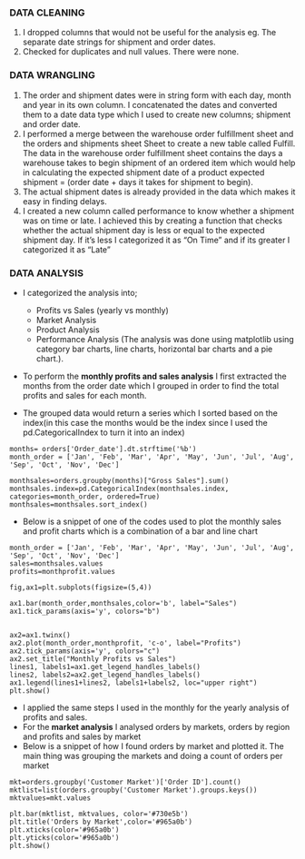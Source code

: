 ### DATA CLEANING
1.	I dropped columns that would not be useful for the analysis eg. The separate date strings for shipment and order dates.
2.	Checked for duplicates and null values. There were none.

### DATA WRANGLING
1.	The order and shipment dates were in string form with each day, month and year in its own column. I concatenated the dates and converted them to a date data type which I used to create new columns; shipment and order date.
2.	I performed a merge between the warehouse order fulfillment sheet and the orders and shipments sheet
Sheet to create a new table called Fulfill. The data in the warehouse order fulfillment sheet contains the days a warehouse takes to begin shipment of an ordered item which would help in calculating the expected shipment date of a product
                      expected shipment = (order date + days it takes for shipment to begin).
3.	The actual shipment dates is already provided in the data which makes it easy in finding delays. 
4.	I created a new column called performance to know whether a shipment was on time or late. I achieved this by creating a function that checks whether the actual shipment day is less or equal to the expected shipment day. If it’s less I categorized it as “On Time” and if its greater I categorized it as “Late”

### DATA ANALYSIS
- I categorized the analysis into;
   - Profits vs Sales (yearly vs monthly)
   - Market Analysis
   -	Product Analysis
   -	Performance Analysis
(The analysis was done using matplotlib using category bar charts, line charts, horizontal bar charts and a pie chart.).

- To perform the **monthly profits and sales analysis** I first extracted the months from the order date which I grouped in order to find the total profits and sales for each month.
- The grouped data would return a series which I sorted based on the index(in this case the months would be the index since I used the pd.CategoricalIndex to turn it into an index)
```
months= orders['Order_date'].dt.strftime('%b')
month_order = ['Jan', 'Feb', 'Mar', 'Apr', 'May', 'Jun', 'Jul', 'Aug', 'Sep', 'Oct', 'Nov', 'Dec']

monthsales=orders.groupby(months)["Gross Sales"].sum()
monthsales.index=pd.CategoricalIndex(monthsales.index, categories=month_order, ordered=True)
monthsales=monthsales.sort_index()

```
- Below is a snippet of one of the codes used to plot the monthly sales and profit charts which is a combination of a bar and line chart
```
month_order = ['Jan', 'Feb', 'Mar', 'Apr', 'May', 'Jun', 'Jul', 'Aug', 'Sep', 'Oct', 'Nov', 'Dec']
sales=monthsales.values
profits=monthprofit.values

fig,ax1=plt.subplots(figsize=(5,4))

ax1.bar(month_order,monthsales,color='b', label="Sales")
ax1.tick_params(axis='y', colors="b")


ax2=ax1.twinx()
ax2.plot(month_order,monthprofit, 'c-o', label="Profits")
ax2.tick_params(axis='y', colors="c")
ax2.set_title("Monthly Profits vs Sales")
lines1, labels1=ax1.get_legend_handles_labels()
lines2, labels2=ax2.get_legend_handles_labels()
ax1.legend(lines1+lines2, labels1+labels2, loc="upper right")
plt.show()
```
- I applied the same steps I used in the monthly for the yearly analysis of profits and sales.
- For the **market analysis**  I analysed orders by markets, orders by region and profits and sales by market
- Below is a snippet of how I found orders by market and plotted it. The main thing was grouping the markets and doing a count of orders per market
```
mkt=orders.groupby('Customer Market')['Order ID'].count()
mktlist=list(orders.groupby('Customer Market').groups.keys())
mktvalues=mkt.values

plt.bar(mktlist, mktvalues, color='#730e5b')
plt.title('Orders by Market',color='#965a0b')
plt.xticks(color='#965a0b')
plt.yticks(color='#965a0b')
plt.show()

```

